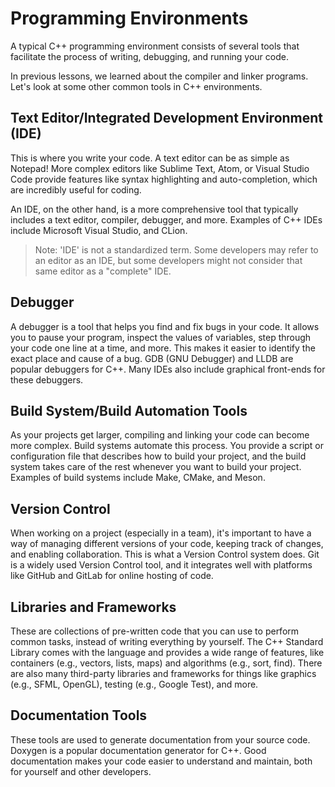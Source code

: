 # Programming Environments

A typical C++ programming environment consists of several tools that facilitate the process of writing, debugging, and running your code.

In previous lessons, we learned about the compiler and linker programs. Let's look at some other common tools in C++ environments.

## Text Editor/Integrated Development Environment (IDE)

This is where you write your code. A text editor can be as simple as Notepad! 
More complex editors like Sublime Text, Atom, or Visual Studio Code provide features like syntax highlighting and auto-completion, which are incredibly useful for coding. 

An IDE, on the other hand, is a more comprehensive tool that typically includes a text editor, compiler, debugger, and more. Examples of C++ IDEs include Microsoft Visual Studio, and CLion.

>Note: 'IDE' is not a standardized term. Some developers may refer to an editor as an IDE, but some developers might not consider that same editor as a "complete" IDE.


## Debugger

A debugger is a tool that helps you find and fix bugs in your code. It allows you to pause your program, inspect the values of variables, step through your code one line at a time, and more. This makes it easier to identify the exact place and cause of a bug. GDB (GNU Debugger) and LLDB are popular debuggers for C++. Many IDEs also include graphical front-ends for these debuggers.

## Build System/Build Automation Tools
As your projects get larger, compiling and linking your code can become more complex. Build systems automate this process. You provide a script or configuration file that describes how to build your project, and the build system takes care of the rest whenever you want to build your project. Examples of build systems include Make, CMake, and Meson.

## Version Control
When working on a project (especially in a team), it's important to have a way of managing different versions of your code, keeping track of changes, and enabling collaboration. This is what a Version Control system does. Git is a widely used Version Control tool, and it integrates well with platforms like GitHub and GitLab for online hosting of code.

## Libraries and Frameworks
These are collections of pre-written code that you can use to perform common tasks, instead of writing everything by yourself. The C++ Standard Library comes with the language and provides a wide range of features, like containers (e.g., vectors, lists, maps) and algorithms (e.g., sort, find). There are also many third-party libraries and frameworks for things like graphics (e.g., SFML, OpenGL), testing (e.g., Google Test), and more.

## Documentation Tools
These tools are used to generate documentation from your source code. Doxygen is a popular documentation generator for C++. Good documentation makes your code easier to understand and maintain, both for yourself and other developers.
